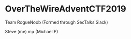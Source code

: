 # OverTheWireAdventCTF2019

Team RogueNoob (Formed through SecTalks Slack)

Steve (me)
mp (Michael P)
